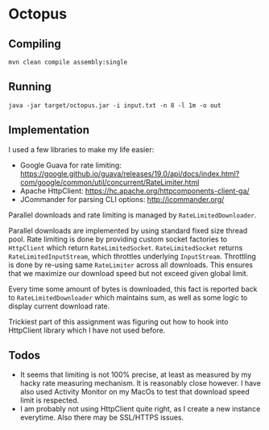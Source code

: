 # Octopus

## Compiling
`mvn clean compile assembly:single`
## Running
`java -jar target/octopus.jar -i input.txt -n 8 -l 1m -o out`
## Implementation
I used a few libraries to make my life easier:
- Google Guava for rate limiting:  https://google.github.io/guava/releases/19.0/api/docs/index.html?com/google/common/util/concurrent/RateLimiter.html
- Apache HttpClient: https://hc.apache.org/httpcomponents-client-ga/
- JCommander for parsing CLI options: http://jcommander.org/

Parallel downloads and rate limiting is managed by `RateLimitedDownloader`.

Parallel downloads are implemented by using standard fixed size thread pool.
Rate limiting is done by providing custom socket factories to `HttpClient` which return `RateLimitedSocket`.  `RateLimitedSocket` returns `RateLimitedInputStream`, which throttles underlying `InputStream`.
Throttling is done by re-using same `RateLimiter` across all downloads.  This ensures that we maximize our download speed but not exceed given global limit.

Every time some amount of bytes is downloaded, this fact is reported back to `RateLimitedDownloader` which maintains sum, as well as some logic to display current download rate.  

Trickiest part of this assignment was figuring out how to hook into HttpClient library which I have not used before.  

## Todos

- It seems that limiting is not 100% precise, at least as measured by my hacky rate measuring mechanism.  It is reasonably close however.  I have also used Activity Monitor on my MacOs to test that download speed limit is respected.
- I am probably not using HttpClient quite right, as I create a new instance everytime.  Also there may be SSL/HTTPS issues.  

